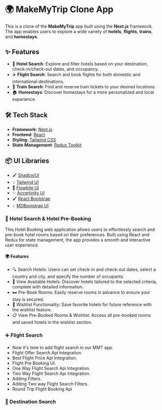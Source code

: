 # 🌍 MakeMyTrip Clone App

This is a clone of the **MakeMyTrip** app built using the **Next.js** framework. The app enables users to explore a wide variety of **hotels**, **flights**, **trains**, and **homestays**.

## ✨ Features

- 🏨 **Hotel Search**: Explore and filter hotels based on your destination, check-in/check-out dates, and occupancy.
- ✈️ **Flight Search**: Search and book flights for both domestic and international destinations.
- 🚆 **Train Search**: Find and reserve train tickets to your desired locations.
- 🏠 **Homestays**: Discover homestays for a more personalized and local experience.

## 🛠️ Tech Stack

- **Framework**: [Next.js](https://nextjs.org/)
- **Frontend**: [React](https://reactjs.org/)
- **Styling**: [Tailwind CSS](https://tailwindcss.com/)
- **State Management**: [Redux Toolkit](https://redux-toolkit.js.org/)

## 📦 UI Libraries

- 🖌️ [Shadcn/UI](https://shadcn.dev/)
- 💡 [Tailwind UI](https://tailwindui.com/)
- 🎨 [Flowbite UI](https://flowbite.com/)
- ✨ [Accertinity UI](https://ui.aceternity.com/)
- 🖌️ [React Bootstrap](https://react-bootstrap.netlify.app/)
- 💡 [MDBootstrap UI](https://mdbootstrap.com/docs/react//)

### 🏨 **Hotel Search & Hotel Pre-Booking**

This Hotel Booking web application allows users to effortlessly search and pre-book hotel rooms based on their preferences. Built using React and Redux for state management, the app provides a smooth and interactive user experience.

#### 🌍 Features

- 🔍 Search Hotels: Users can set check-in and check-out dates, select a country and city, and specify the number of occupants.
- 🏨 View Available Hotels: Discover hotels tailored to the selected criteria, complete with detailed information.
- 🛏️ Pre-Book Rooms: Easily reserve rooms in advance to ensure your stay is secured.
- 💖 Wishlist Functionality: Save favorite hotels for future reference with the wishlist feature.
- 📋 View Pre-Booked Rooms & Wishlist: Access all pre-booked rooms and saved hotels in the wishlist section.

### ✈️ **Flight Search**
- Now it's time to add flight search in our MMT app.
- Flight Offer Search Api Integration.
- Best Flight Price Api Integration.
- Flight Pre Booking UI.
- One Way Flight Search Api Integration.
- Two Way Flight Search Api Integration.
- Adding Filters.
- Adding Two way Flight Search Filters.
- Round Trip Flight Booking Api

### 🌴 **Destination Search**
